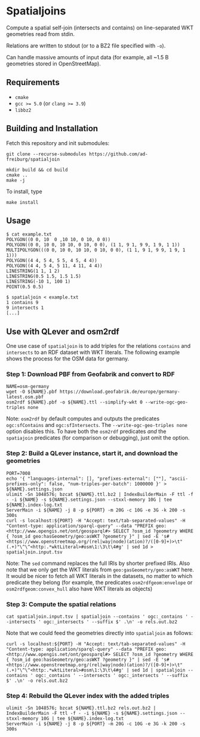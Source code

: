 # Spatialjoins

Compute a spatial self-join (intersects and contains) on line-separated WKT geometries read from stdin.

Relations are written to stdout (or to a BZ2 file specified with `-o`).

Can handle massive amounts of input data (for example, all ~1.5 B geometries stored in OpenStreetMap).

## Requirements

 * `cmake`
 * `gcc >= 5.0` (or `clang >= 3.9`)
 * `libbz2`

## Building and Installation

Fetch this repository and init submodules:

```
git clone --recurse-submodules https://github.com/ad-freiburg/spatialjoin
```

```
mkdir build && cd build
cmake ..
make -j
```

To install, type
```
make install
```

## Usage

```
$ cat example.txt
POLYGON((0 0, 10  0 ,10 10, 0 10, 0 0))
POLYGON((0 0, 10 0, 10 10, 0 10, 0 0), (1 1, 9 1, 9 9, 1 9, 1 1))
MULTIPOLYGON(((0 0, 10 0, 10 10, 0 10, 0 0), (1 1, 9 1, 9 9, 1 9, 1 1)))
POLYGON((4 4, 5 4, 5 5, 4 5, 4 4))
POLYGON((4 4, 5 4, 5 11, 4 11, 4 4))
LINESTRING(1 1, 1 2)
LINESTRING(0.5 1.5, 1.5 1.5)
LINESTRING(-10 1, 100 1)
POINT(0.5 0.5)
```

```
$ spatialjoin < example.txt
1 contains 9
9 intersects 1
[...]
```

## Use with QLever and osm2rdf

One use case of `spatialjoin` is to add triples for the relations `contains` and
`intersects` to an RDF dataset with WKT literals. The following example shows
the process for the OSM data for germany.

### Step 1: Download PBF from Geofabrik and convert to RDF

```
NAME=osm-germany
wget -O ${NAME}.pbf https://download.geofabrik.de/europe/germany-latest.osm.pbf
osm2rdf ${NAME}.pbf -o ${NAME}.ttl --simplify-wkt 0 --write-ogc-geo-triples none
```

Note: `osm2rdf` by default computes and outputs the predicates `ogc:sfContains`
and `ogc:sfIntersects`. The `--write-ogc-geo-triples none` option disables
this. To have both the `osm2rdf` predicates *and* the `spatiajoin` predicates
(for comparison or debugging), just omit the option.

### Step 2: Build a QLever instance, start it, and download the geometries

```
PORT=7008
echo '{ "languages-internal": [], "prefixes-external": [""], "ascii-prefixes-only": false, "num-triples-per-batch": 1000000 }' > ${NAME}.settings.json
ulimit -Sn 1048576; bzcat ${NAME}.ttl.bz2 | IndexBuilderMain -F ttl -f - -i ${NAME} -s ${NAME}.settings.json --stxxl-memory 10G | tee ${NAME}.index-log.txt
ServerMain -i ${NAME} -j 8 -p ${PORT} -m 20G -c 10G -e 3G -k 200 -s 300s
curl -s localhost:${PORT} -H "Accept: text/tab-separated-values" -H "Content-type: application/sparql-query" --data "PREFIX geo: <http://www.opengis.net/ont/geosparql#> SELECT ?osm_id ?geometry WHERE { ?osm_id geo:hasGeometry/geo:asWKT ?geometry }" | sed -E 's#<https://www.openstreetmap.org/(rel|way|node)(ation)?/([0-9]+)>\t"(.+)"\^\^<http:.*wktLiteral>#osm\1:\3\t\4#g' | sed 1d > spatialjoin.input.tsv
```

Note: The `sed` command replaces the full IRIs by shorter prefixed IRIs. Also
note that we only get the WKT literals from `geo:gasGeometry/geo:asWKT` here.
It would be nicer to fetch all WKT literals in the datasets, no matter to which
predicate they belong (for example, the predicates `osm2rdfgeom:envelope` or
`osm2rdfgeom:convex_hull` also have WKT literals as objects)

### Step 3: Compute the spatial relations

```
cat spatialjoin.input.tsv | spatialjoin --contains ' ogc:_contains ' --intersects ' ogc:_intersects ' --suffix $' .\n' -o rels.out.bz2

```

Note that we could feed the geometries directly into `spatialjoin` as follows:

```
curl -s localhost:${PORT} -H "Accept: text/tab-separated-values" -H "Content-type: application/sparql-query" --data "PREFIX geo: <http://www.opengis.net/ont/geosparql#> SELECT ?osm_id ?geometry WHERE { ?osm_id geo:hasGeometry/geo:asWKT ?geometry }" | sed -E 's#<https://www.openstreetmap.org/(rel|way|node)(ation)?/([0-9]+)>\t"(.+)"\^\^<http:.*wktLiteral>#osm\1:\3\t\4#g' | sed 1d | spatialjoin --contains ' ogc:_contains ' --intersects ' ogc:_intersects ' --suffix $' .\n' -o rels.out.bz2
```

### Step 4: Rebuild the QLever index with the added triples

```
ulimit -Sn 1048576; bzcat ${NAME}.ttl.bz2 rels.out.bz2 | IndexBuilderMain -F ttl -f - -i ${NAME} -s ${NAME}.settings.json --stxxl-memory 10G | tee ${NAME}.index-log.txt
ServerMain -i ${NAME} -j 8 -p ${PORT} -m 20G -c 10G -e 3G -k 200 -s 300s
```
